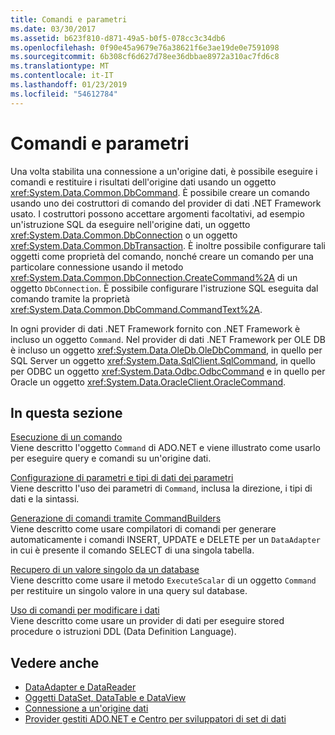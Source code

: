 ```yaml
---
title: Comandi e parametri
ms.date: 03/30/2017
ms.assetid: b623f810-d871-49a5-b0f5-078cc3c34db6
ms.openlocfilehash: 0f90e45a9679e76a38621f6e3ae19de0e7591098
ms.sourcegitcommit: 6b308cf6d627d78ee36dbbae8972a310ac7fd6c8
ms.translationtype: MT
ms.contentlocale: it-IT
ms.lasthandoff: 01/23/2019
ms.locfileid: "54612784"
---
```

# <a name="commands-and-parameters"></a>Comandi e parametri
Una volta stabilita una connessione a un'origine dati, è possibile eseguire i comandi e restituire i risultati dell'origine dati usando un oggetto <xref:System.Data.Common.DbCommand>. È possibile creare un comando usando uno dei costruttori di comando del provider di dati .NET Framework usato. I costruttori possono accettare argomenti facoltativi, ad esempio un'istruzione SQL da eseguire nell'origine dati, un oggetto <xref:System.Data.Common.DbConnection> o un oggetto <xref:System.Data.Common.DbTransaction>. È inoltre possibile configurare tali oggetti come proprietà del comando, nonché creare un comando per una particolare connessione usando il metodo <xref:System.Data.Common.DbConnection.CreateCommand%2A> di un oggetto `DbConnection`. È possibile configurare l'istruzione SQL eseguita dal comando tramite la proprietà <xref:System.Data.Common.DbCommand.CommandText%2A>.  
  
 In ogni provider di dati .NET Framework fornito con .NET Framework è incluso un oggetto `Command`. Nel provider di dati .NET Framework per OLE DB è incluso un oggetto <xref:System.Data.OleDb.OleDbCommand>, in quello per SQL Server un oggetto <xref:System.Data.SqlClient.SqlCommand>, in quello per ODBC un oggetto <xref:System.Data.Odbc.OdbcCommand> e in quello per Oracle un oggetto <xref:System.Data.OracleClient.OracleCommand>.  
  
## <a name="in-this-section"></a>In questa sezione  
 [Esecuzione di un comando](../../../../docs/framework/data/adonet/executing-a-command.md)  
 Viene descritto l'oggetto `Command` di ADO.NET e viene illustrato come usarlo per eseguire query e comandi su un'origine dati.  
  
 [Configurazione di parametri e tipi di dati dei parametri](../../../../docs/framework/data/adonet/configuring-parameters-and-parameter-data-types.md)  
 Viene descritto l'uso dei parametri di `Command`, inclusa la direzione, i tipi di dati e la sintassi.  
  
 [Generazione di comandi tramite CommandBuilders](../../../../docs/framework/data/adonet/generating-commands-with-commandbuilders.md)  
 Viene descritto come usare compilatori di comandi per generare automaticamente i comandi INSERT, UPDATE e DELETE per un `DataAdapter` in cui è presente il comando SELECT di una singola tabella.  
  
 [Recupero di un valore singolo da un database](../../../../docs/framework/data/adonet/obtaining-a-single-value-from-a-database.md)  
 Viene descritto come usare il metodo `ExecuteScalar` di un oggetto `Command` per restituire un singolo valore in una query sul database.  
  
 [Uso di comandi per modificare i dati](../../../../docs/framework/data/adonet/using-commands-to-modify-data.md)  
 Viene descritto come usare un provider di dati per eseguire stored procedure o istruzioni DDL (Data Definition Language).  
  
## <a name="see-also"></a>Vedere anche
- [DataAdapter e DataReader](../../../../docs/framework/data/adonet/dataadapters-and-datareaders.md)
- [Oggetti DataSet, DataTable e DataView](../../../../docs/framework/data/adonet/dataset-datatable-dataview/index.md)
- [Connessione a un'origine dati](../../../../docs/framework/data/adonet/connecting-to-a-data-source.md)
- [Provider gestiti ADO.NET e Centro per sviluppatori di set di dati](https://go.microsoft.com/fwlink/?LinkId=217917)

